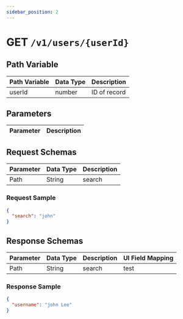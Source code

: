 ```yaml
---
sidebar_position: 2
---
```


# GET `/v1/users/{userId}`

## Path Variable

| Path Variable | Data Type | Description  |
| ------------- | --------- | ------------ |
| userId        | number    | ID of record |

## Parameters

| Parameter | Description |
| --------- | ----------- |

## Request Schemas

| Parameter | Data Type | Description |
| --------- | --------- | ----------- |
| Path      | String    | search      |

### Request Sample

```json title=""
{
  "search": "john"
}
```

## Response Schemas

| Parameter | Data Type | Description | UI Field Mapping |
| --------- | --------- | ----------- | ---------------- |
| Path      | String    | search      | test             |

### Response Sample

```json title=""
{
  "username": "john Lee"
}
```
